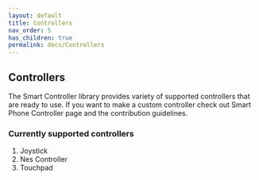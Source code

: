 ```yaml
---
layout: default
title: Controllers
nav_order: 5
has_children: true
permalink: docs/Controllers
---
```


## Controllers

The Smart Controller library provides variety of supported controllers that are ready to use.
If you want to make a custom controller check out Smart Phone Controller page and the contribution guidelines.

### Currently supported controllers

1. Joystick
2. Nes Controller
3. Touchpad

